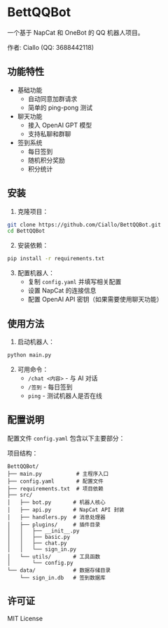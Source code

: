 # BettQQBot

一个基于 NapCat 和 OneBot 的 QQ 机器人项目。

作者: Ciallo (QQ: 3688442118)

## 功能特性

- 基础功能
  - 自动同意加群请求
  - 简单的 ping-pong 测试
- 聊天功能
  - 接入 OpenAI GPT 模型
  - 支持私聊和群聊
- 签到系统
  - 每日签到
  - 随机积分奖励
  - 积分统计

## 安装

1. 克隆项目：
```bash
git clone https://github.com/Ciallo/BettQQBot.git
cd BettQQBot
```

2. 安装依赖：
```bash
pip install -r requirements.txt
```

3. 配置机器人：
   - 复制 `config.yaml` 并填写相关配置
   - 设置 NapCat 的连接信息
   - 配置 OpenAI API 密钥（如果需要使用聊天功能）

## 使用方法

1. 启动机器人：
```bash
python main.py
```

2. 可用命令：
   - `/chat <内容>` - 与 AI 对话
   - `/签到` - 每日签到
   - `ping` - 测试机器人是否在线

## 配置说明

配置文件 `config.yaml` 包含以下主要部分：

项目结构：
```
BettQQBot/
├── main.py           # 主程序入口
├── config.yaml       # 配置文件
├── requirements.txt  # 项目依赖
├── src/
│   ├── bot.py       # 机器人核心
│   ├── api.py       # NapCat API 封装
│   ├── handlers.py  # 消息处理器
│   ├── plugins/     # 插件目录
│   │   ├── __init__.py
│   │   ├── basic.py
│   │   ├── chat.py
│   │   └── sign_in.py
│   └── utils/       # 工具函数
│       └── config.py
└── data/            # 数据存储目录
    └── sign_in.db   # 签到数据库
```

## 许可证

MIT License 